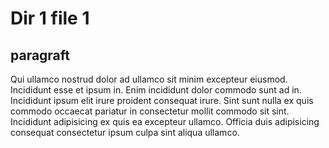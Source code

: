 # Dir 1 file 1

## paragraft

Qui ullamco nostrud dolor ad ullamco sit minim excepteur eiusmod. Incididunt esse et ipsum in. Enim incididunt dolor commodo sunt ad in. Incididunt ipsum elit irure proident consequat irure. Sint sunt nulla ex quis commodo occaecat pariatur in consectetur mollit commodo sit sint. Incididunt adipisicing ex quis ea excepteur ullamco. Officia duis adipisicing consequat consectetur ipsum culpa sint aliqua ullamco.
